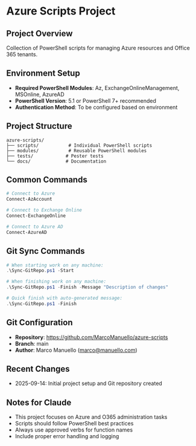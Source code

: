 # Azure Scripts Project

## Project Overview
Collection of PowerShell scripts for managing Azure resources and Office 365 tenants.

## Environment Setup
- **Required PowerShell Modules**: Az, ExchangeOnlineManagement, MSOnline, AzureAD
- **PowerShell Version**: 5.1 or PowerShell 7+ recommended
- **Authentication Method**: To be configured based on environment

## Project Structure
```
azure-scripts/
├── scripts/           # Individual PowerShell scripts
├── modules/           # Reusable PowerShell modules
├── tests/            # Pester tests
└── docs/             # Documentation
```

## Common Commands
```powershell
# Connect to Azure
Connect-AzAccount

# Connect to Exchange Online
Connect-ExchangeOnline

# Connect to Azure AD
Connect-AzureAD
```

## Git Sync Commands
```powershell
# When starting work on any machine:
.\Sync-GitRepo.ps1 -Start

# When finishing work on any machine:
.\Sync-GitRepo.ps1 -Finish -Message "Description of changes"

# Quick finish with auto-generated message:
.\Sync-GitRepo.ps1 -Finish
```

## Git Configuration
- **Repository**: https://github.com/MarcoManuello/azure-scripts
- **Branch**: main
- **Author**: Marco Manuello (marco@manuello.com)

## Recent Changes
- 2025-09-14: Initial project setup and Git repository created

## Notes for Claude
- This project focuses on Azure and O365 administration tasks
- Scripts should follow PowerShell best practices
- Always use approved verbs for function names
- Include proper error handling and logging